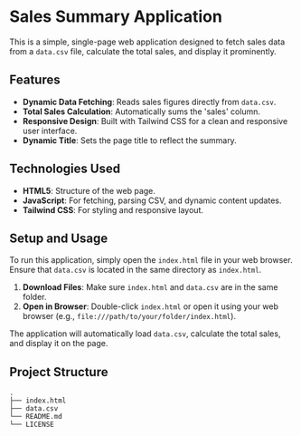 # Sales Summary Application

This is a simple, single-page web application designed to fetch sales data from a `data.csv` file, calculate the total sales, and display it prominently.

## Features

*   **Dynamic Data Fetching**: Reads sales figures directly from `data.csv`.
*   **Total Sales Calculation**: Automatically sums the 'sales' column.
*   **Responsive Design**: Built with Tailwind CSS for a clean and responsive user interface.
*   **Dynamic Title**: Sets the page title to reflect the summary.

## Technologies Used

*   **HTML5**: Structure of the web page.
*   **JavaScript**: For fetching, parsing CSV, and dynamic content updates.
*   **Tailwind CSS**: For styling and responsive layout.

## Setup and Usage

To run this application, simply open the `index.html` file in your web browser. Ensure that `data.csv` is located in the same directory as `index.html`.

1.  **Download Files**: Make sure `index.html` and `data.csv` are in the same folder.
2.  **Open in Browser**: Double-click `index.html` or open it using your web browser (e.g., `file:///path/to/your/folder/index.html`).

The application will automatically load `data.csv`, calculate the total sales, and display it on the page.

## Project Structure

```
.
├── index.html
├── data.csv
└── README.md
└── LICENSE
```